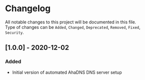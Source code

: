 # Changelog

All notable changes to this project will be documented in this file.  
Type of changes can be `Added`, `Changed`, `Deprecated`, `Removed`, `Fixed`, `Security`.

## [1.0.0] - 2020-12-02

### Added

- Initial version of automated AhaDNS DNS server setup
